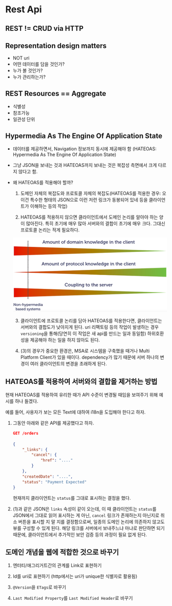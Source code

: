 # Rest Api

## REST != CRUD via HTTP

## Representation design matters

- NOT uri
- 어떤 데이터를 담을 것인가?
- 누가 볼 것인가?
- 누가 관리하는가?

## REST Resources == Aggregate

- 식별성
- 참조가능
- 일관성 단위

## Hypermedia As The Engine Of Application State

- 데이터를 제공하면서, Navigation 정보까지 동시에 제공해야 함 (HATEOAS: Hypermedia As The Engine Of Application State)

- 그냥 JSON을 보내는 것과 HATEOAS까지 보내는 것은 복잡성 측면에서 크게 다르지 않다고 함.

- 왜 HATEOAS를 적용해야 할까?

    1. 도메인 자체의 복잡도와 프로토콜 자체의 복잡도(HATEOAS를 적용한 경우: 오 이건 특수한 형태의 JSON으로 이런 저런 링크가 동봉되어 있네 등을 클라이언트가 이해하는 등의 작업)

    2. HATEOAS를 적용하지 않으면 클라이언트에서 도메인 논리를 알아야 하는 양이 많아진다. 특히 초기에 매우 많아 서버와의 결합이 초기에 매우 크다. 그대신 프로토콜 논리는 적게 필요하다.

    ![Hateoas 복잡도 설명](./resources/hateoas.png)

    3. 클라이언트에 프로토콜 논리를 담아 HATEOAS를 적용한다면, 클라이언트는 서버와의 결합도가 낮아지게 된다. uri 리팩토링 등의 작업이 발생하는 경우 `versioning`을 통해(당연히 이 작업은 새 api를 만드는 일과 동일함) 하위호환성을 제공해야 하는 일을 하지 않아도 된다.

    4. (3)의 경우가 중요한 환경은, MSA로 시스템을 구축했을 때거나 Multi Platform Client가 있을 때이다. dependency가 많기 때문에 서버 하나의 변경이 여러 클라이언트의 변경을 초래하게 된다.

## HATEOAS를 적용하여 서버와의 결합을 제거하는 방법

현재 HATEOAS를 적용하여 유리한 때가 API 수준이 변경될 때임을 보여주기 위해 예시를 하나 들겠다. 

예를 들어, 사용자가 보는 모든 Text에 대하여 i18n을 도입해야 한다고 하자.

1. 그동안 아래와 같은 API를 제공했다고 하자.

    ```json
    GET /orders

    {
        "_links": {
            "cancel": {
                "href": "...."
            }
        },
        "createdDate": "....",
        "status": "Payment Expected"
    }
    ```

    현재까지 클라이언트는 `status`를 그대로 표시하는 결정을 했다.

2. (1)과 같은 JSON은 `links` 속성이 같이 오는데, 이 때 클라이언트는 `status`를 JSON에서 그대로 읽어 표시하는 게 아닌, `cancel` 링크가 존재하는지 아닌지로 취소 버튼을 표시할 지 말 지를 결정함으로써, 일종의 도메인 논리에 의존하지 않고도 뷰를 구성할 수 있게 된다. 해당 링크를 서버에서 보내주느냐 마냐로 판단하면 되기 때문에, 클라이언트에서 추가적인 보안 검증 등의 과정이 필요 없게 된다.

## 도메인 개념을 웹에 적합한 것으로 바꾸기

1. 엔터티/애그리거트간의 관계를 Link로 표현하기

2. Id를 uri로 표현하기 (http에서는 uri가 unique한 식별자로 활용됨)

3. `@Version`을 `ETags`로 바꾸기

4. `Last Modified Property`를 `Last Modified Header`로 바꾸기
